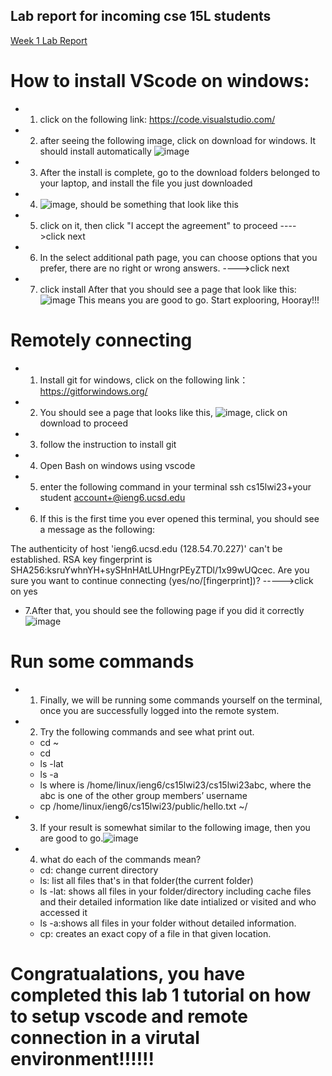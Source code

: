 ## Lab report for incoming cse 15L students 
[Week 1 Lab Report](https://github.com/WNSMTMZG/cse15l-lab-reports/blob/main/lab1.md)

# How to install VScode on windows:

 * 1. click on the following link: https://code.visualstudio.com/
 * 2. after seeing the following image, click on download for windows. It should install automatically 
   ![image](https://user-images.githubusercontent.com/103611867/212757294-52f1186f-007a-4a7c-8f7f-f6a8700253e1.png)
 * 3. After the install is complete, go to the download folders belonged to your laptop, and install the file you just downloaded
 * 4. ![image](https://user-images.githubusercontent.com/103611867/212757512-11f13ea4-e209-4e3c-af9a-6696c18f2bc1.png), 
     should be something that look like this
 * 5. click on it, then click "I accept the agreement" to proceed ---->click next
 * 6. In the select additional path page, you can choose options that you prefer, there are no right or wrong answers. ---->click next
 * 7. click install
After that you should see a page that look like this:
![image](https://user-images.githubusercontent.com/103611867/212758087-91a225a8-a9de-4fb7-9576-8b38c040a366.png)
This means you are good to go. Start explooring, Hooray!!! 





# Remotely connecting 

 * 1. Install git for windows, click on the following link： https://gitforwindows.org/
 * 2. You should see a page that looks like this, ![image](https://user-images.githubusercontent.com/103611867/212758383-761be574-207f-4873-ad14-17ad501e50bb.png), click on download to proceed
 * 3. follow the instruction to install git
 * 4. Open Bash on windows using vscode
 * 5. enter the following command in your terminal ssh cs15lwi23+your student account+@ieng6.ucsd.edu
 * 6. If this is the first time you ever opened this terminal, you should see a message as the following: 
 
  The authenticity of host 'ieng6.ucsd.edu (128.54.70.227)' can't be established.
  RSA key fingerprint is SHA256:ksruYwhnYH+sySHnHAtLUHngrPEyZTDl/1x99wUQcec.
  Are you sure you want to continue connecting (yes/no/[fingerprint])? ----->click on yes

 * 7.After that, you should see the following page if you did it correctly ![image](https://user-images.githubusercontent.com/103611867/212761321-4f3610c3-1fb3-407a-931d-7a4b490d1c10.png)

# Run some commands 
* 1. Finally, we will be running some commands yourself on the terminal, once you are successfully logged into the remote system. 
* 2. Try the following commands and see what print out. 
 
  * cd ~
  * cd
  * ls -lat
  * ls -a
  * ls <directory> where <directory> is /home/linux/ieng6/cs15lwi23/cs15lwi23abc, where the abc is one of the other group members’ username
  * cp /home/linux/ieng6/cs15lwi23/public/hello.txt ~/
* 3. If your result is somewhat similar to the following image, then you are good to go.![image](https://user-images.githubusercontent.com/103611867/212762087-d8d08a85-4f86-4425-abce-3eb92cb9d817.png)
* 4. what do each of the commands mean? 
   * cd: change current directory 
   * ls: list all files that's in that folder(the current folder)
   * ls -lat: shows all files in your folder/directory including cache files and their detailed information like date intialized or visited and who accessed it
   * ls -a:shows all files in your folder without detailed information. 
   * cp: creates an exact copy of a file in that given location. 

# Congratualations, you have completed this lab 1 tutorial on how to setup vscode and remote connection in a virutal environment!!!!!!
  
  
  




